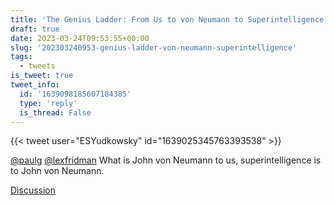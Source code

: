 ```yaml
---
title: 'The Genius Ladder: From Us to von Neumann to Superintelligence'
draft: true
date: 2023-03-24T09:53:55+00:00
slug: '202303240953-genius-ladder-von-neumann-superintelligence'
tags:
  - tweets
is_tweet: true
tweet_info:
  id: '1639098185607184385'
  type: 'reply'
  is_thread: False
---
```




{{< tweet user="ESYudkowsky" id="1639025345763393538" >}}

[@paulg](https://x.com/paulg) [@lexfridman](https://x.com/lexfridman) What is John von Neumann to us, superintelligence is to John von Neumann.

[Discussion](https://x.com/sytelus/status/1639098185607184385)
